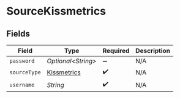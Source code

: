 # SourceKissmetrics


## Fields

| Field                                             | Type                                              | Required                                          | Description                                       |
| ------------------------------------------------- | ------------------------------------------------- | ------------------------------------------------- | ------------------------------------------------- |
| `password`                                        | *Optional\<String>*                               | :heavy_minus_sign:                                | N/A                                               |
| `sourceType`                                      | [Kissmetrics](../../models/shared/Kissmetrics.md) | :heavy_check_mark:                                | N/A                                               |
| `username`                                        | *String*                                          | :heavy_check_mark:                                | N/A                                               |